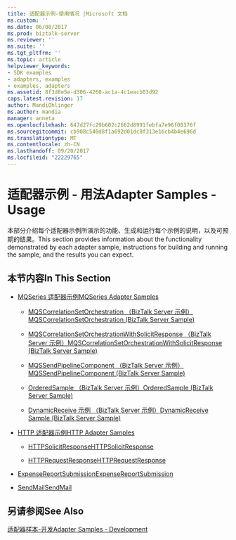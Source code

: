 ```yaml
---
title: 适配器示例-使用情况 |Microsoft 文档
ms.custom: ''
ms.date: 06/08/2017
ms.prod: biztalk-server
ms.reviewer: ''
ms.suite: ''
ms.tgt_pltfrm: ''
ms.topic: article
helpviewer_keywords:
- SDK examples
- adapters, examples
- examples, adapters
ms.assetid: 8f3d8e5e-d306-4260-ac1a-4c1eacb03d92
caps.latest.revision: 17
author: MandiOhlinger
ms.author: mandia
manager: anneta
ms.openlocfilehash: 647d27fc29b602c2662d8991febfa7e96f08376f
ms.sourcegitcommit: cb908c540d8f1a692d01dc8f313e16cb4b4e696d
ms.translationtype: MT
ms.contentlocale: zh-CN
ms.lasthandoff: 09/20/2017
ms.locfileid: "22229765"
---
```

# <a name="adapter-samples---usage"></a><span data-ttu-id="39c48-102">适配器示例 - 用法</span><span class="sxs-lookup"><span data-stu-id="39c48-102">Adapter Samples - Usage</span></span>
<span data-ttu-id="39c48-103">本部分介绍每个适配器示例所演示的功能、生成和运行每个示例的说明，以及可预期的结果。</span><span class="sxs-lookup"><span data-stu-id="39c48-103">This section provides information about the functionality demonstrated by each adapter sample, instructions for building and running the sample, and the results you can expect.</span></span>  
  
## <a name="in-this-section"></a><span data-ttu-id="39c48-104">本节内容</span><span class="sxs-lookup"><span data-stu-id="39c48-104">In This Section</span></span>  
  
-   [<span data-ttu-id="39c48-105">MQSeries 适配器示例</span><span class="sxs-lookup"><span data-stu-id="39c48-105">MQSeries Adapter Samples</span></span>](../core/mqseries-adapter-samples.md)  
  
    -   [<span data-ttu-id="39c48-106">MQSCorrelationSetOrchestration （BizTalk Server 示例）</span><span class="sxs-lookup"><span data-stu-id="39c48-106">MQSCorrelationSetOrchestration (BizTalk Server Sample)</span></span>](../core/mqscorrelationsetorchestration-biztalk-server-sample.md)  
  
    -   [<span data-ttu-id="39c48-107">MQSCorrelationSetOrchestrationWithSolicitResponse （BizTalk Server 示例）</span><span class="sxs-lookup"><span data-stu-id="39c48-107">MQSCorrelationSetOrchestrationWithSolicitResponse (BizTalk Server Sample)</span></span>](../core/mqscorrelationsetorchestrationwithsolicitresponse-biztalk-server-sample.md)  
  
    -   [<span data-ttu-id="39c48-108">MQSSendPipelineComponent （BizTalk Server 示例）</span><span class="sxs-lookup"><span data-stu-id="39c48-108">MQSSendPipelineComponent (BizTalk Server Sample)</span></span>](../core/mqssendpipelinecomponent-biztalk-server-sample.md)  
  
    -   [<span data-ttu-id="39c48-109">OrderedSample （BizTalk Server 示例）</span><span class="sxs-lookup"><span data-stu-id="39c48-109">OrderedSample (BizTalk Server Sample)</span></span>](../core/orderedsample-biztalk-server-sample.md)  
  
    -   [<span data-ttu-id="39c48-110">DynamicReceive 示例 （BizTalk Server 示例）</span><span class="sxs-lookup"><span data-stu-id="39c48-110">DynamicReceive Sample (BizTalk Server Sample)</span></span>](../core/dynamicreceive-sample-biztalk-server-sample.md)  
  
-   [<span data-ttu-id="39c48-111">HTTP 适配器示例</span><span class="sxs-lookup"><span data-stu-id="39c48-111">HTTP Adapter Samples</span></span>](../core/http-adapter-samples.md)  
  
    -   [<span data-ttu-id="39c48-112">HTTPSolicitResponse</span><span class="sxs-lookup"><span data-stu-id="39c48-112">HTTPSolicitResponse</span></span>](../core/httpsolicitresponse.md)  
  
    -   [<span data-ttu-id="39c48-113">HTTPRequestResponse</span><span class="sxs-lookup"><span data-stu-id="39c48-113">HTTPRequestResponse</span></span>](../core/httprequestresponse.md)  
  
-   [<span data-ttu-id="39c48-114">ExpenseReportSubmission</span><span class="sxs-lookup"><span data-stu-id="39c48-114">ExpenseReportSubmission</span></span>](../core/expensereportsubmission.md)  
  
-   [<span data-ttu-id="39c48-115">SendMail</span><span class="sxs-lookup"><span data-stu-id="39c48-115">SendMail</span></span>](../core/sendmail.md)  
  
## <a name="see-also"></a><span data-ttu-id="39c48-116">另请参阅</span><span class="sxs-lookup"><span data-stu-id="39c48-116">See Also</span></span>  
 [<span data-ttu-id="39c48-117">适配器样本-开发</span><span class="sxs-lookup"><span data-stu-id="39c48-117">Adapter Samples - Development</span></span>](../core/adapter-samples-development.md)